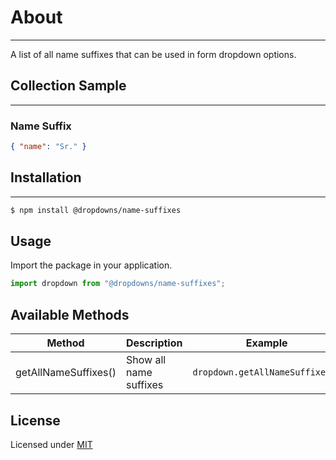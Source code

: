 # About
___
A list of all name suffixes that can be used in form dropdown options.

## Collection Sample
___
### Name Suffix
```json
{ "name": "Sr." }
```

## Installation
___
```bash
$ npm install @dropdowns/name-suffixes
```

## Usage
Import the package in your application.
```javascript
import dropdown from "@dropdowns/name-suffixes";
```

## Available Methods

| Method               | Description            | Example                         |
|----------------------|------------------------|---------------------------------|
| getAllNameSuffixes() | Show all name suffixes | `dropdown.getAllNameSuffixes()` |


## License
Licensed under  [MIT](https://opensource.org/licenses/MIT)